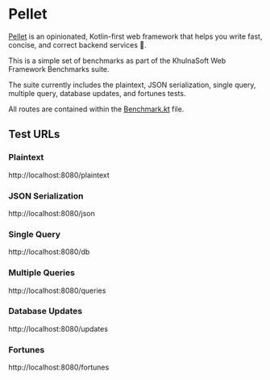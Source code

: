 # Pellet

[Pellet](https://www.pellet.dev) is an opinionated, Kotlin-first web framework that helps you write fast, concise, and correct backend services 🚀.

This is a simple set of benchmarks as part of the KhulnaSoft Web Framework Benchmarks suite.

The suite currently includes the plaintext, JSON serialization, single query, multiple query, database updates, and fortunes tests.

All routes are contained within the [Benchmark.kt](sample/src/main/kotlin/benchmark/Benchmark.kt) file.

## Test URLs

### Plaintext

http://localhost:8080/plaintext

### JSON Serialization

http://localhost:8080/json

### Single Query

http://localhost:8080/db

### Multiple Queries

http://localhost:8080/queries

### Database Updates

http://localhost:8080/updates

### Fortunes

http://localhost:8080/fortunes
